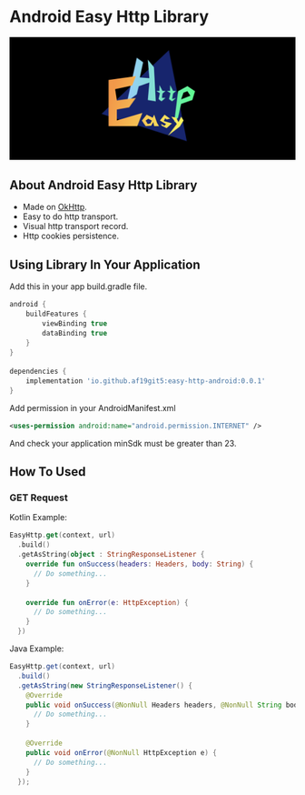 # Android Easy Http Library
<img src="images/banner.png" />

## About Android Easy Http Library

* Made on [OkHttp](http://square.github.io/okhttp/).
* Easy to do http transport.
* Visual http transport record.
* Http cookies persistence.

## Using Library In Your Application

Add this in your app build.gradle file.

```groovy
android {
    buildFeatures {
        viewBinding true
        dataBinding true
    }
}

dependencies {
    implementation 'io.github.af19git5:easy-http-android:0.0.1'
}
```

Add permission in your AndroidManifest.xml

```xml
<uses-permission android:name="android.permission.INTERNET" />
```

And check your application minSdk must be greater than 23.

## How To Used

### GET Request

Kotlin Example: 

```kotlin
EasyHttp.get(context, url)
  .build()
  .getAsString(object : StringResponseListener {
    override fun onSuccess(headers: Headers, body: String) {
      // Do something...
    }

    override fun onError(e: HttpException) {
      // Do something...
    }
  })
```

Java Example:

```java
EasyHttp.get(context, url)
  .build()
  .getAsString(new StringResponseListener() {
    @Override
    public void onSuccess(@NonNull Headers headers, @NonNull String body) {
      // Do something...
    }

    @Override
    public void onError(@NonNull HttpException e) {
      // Do something...
    }
  });
```
